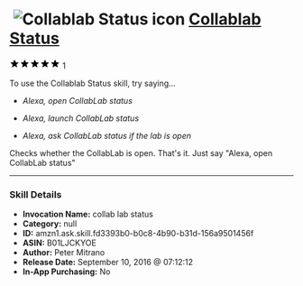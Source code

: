 # &nbsp;<img src="skill_icon" alt="Collablab Status icon" width="36"> [Collablab Status](http://alexa.amazon.com/#skills/amzn1.ask.skill.fd3393b0-b0c8-4b90-b31d-156a9501456f)
![5 stars](../../images/ic_star_black_18dp_1x.png)![5 stars](../../images/ic_star_black_18dp_1x.png)![5 stars](../../images/ic_star_black_18dp_1x.png)![5 stars](../../images/ic_star_black_18dp_1x.png)![5 stars](../../images/ic_star_black_18dp_1x.png) 1

To use the Collablab Status skill, try saying...

* *Alexa, open CollabLab status*

* *Alexa, launch CollabLab status*

* *Alexa, ask CollabLab status if the lab is open*

Checks whether the CollabLab is open. That's it. Just say "Alexa, open CollabLab status"

***

### Skill Details

* **Invocation Name:** collab lab status
* **Category:** null
* **ID:** amzn1.ask.skill.fd3393b0-b0c8-4b90-b31d-156a9501456f
* **ASIN:** B01LJCKYOE
* **Author:** Peter Mitrano
* **Release Date:** September 10, 2016 @ 07:12:12
* **In-App Purchasing:** No
